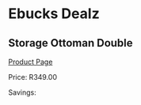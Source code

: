 
# Ebucks Dealz
## Storage Ottoman Double
[Product Page](https://www.ebucks.com/web/shop/productSelected.do?prodId=1129493554&catId=1130195724)

Price: R349.00

Savings: 


	